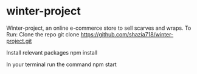 # winter-project
Winter-project, an online e-commerce store to sell scarves and wraps.
To Run:
Clone the repo
git clone https://github.com/shazia718/winter-project.git

Install relevant packages
npm install

In your terminal run the command
npm start
